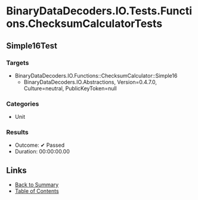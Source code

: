 # BinaryDataDecoders.IO.Tests.Functions.ChecksumCalculatorTests

## Simple16Test

### Targets

* BinaryDataDecoders.IO.Functions::ChecksumCalculator::Simple16
  * BinaryDataDecoders.IO.Abstractions, Version=0.4.7.0, Culture=neutral, PublicKeyToken=null

### Categories

* Unit

### Results

* Outcome: ✔ Passed
* Duration: 00:00:00.00

## Links

* [Back to Summary](../Summary.md)
* [Table of Contents](../../TOC.md)
